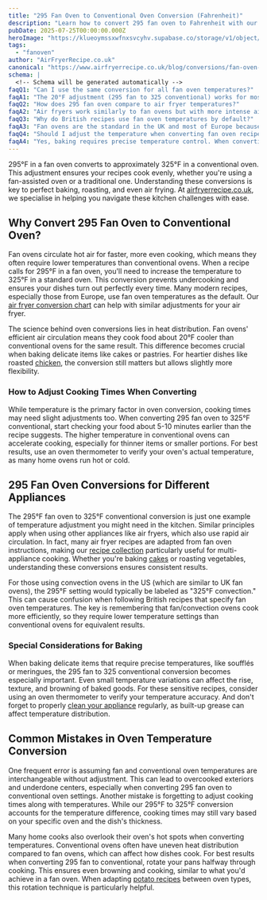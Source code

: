 ```yaml
---
title: "295 Fan Oven to Conventional Oven Conversion (Fahrenheit)"
description: "Learn how to convert 295 fan oven to Fahrenheit with our simple guide. Master oven temperatures for flawless results every time."
pubDate: 2025-07-25T00:00:00.000Z
heroImage: "https://klueoymssxwfnxsvcyhv.supabase.co/storage/v1/object/public/Shmucket/295-fan-oven-to-conventional-oven-conversion-fahrenheit.png"
tags:
  - "fanoven"
author: "AirFryerRecipe.co.uk"
canonical: "https://www.airfryerrecipe.co.uk/blog/conversions/fan-oven-to-fahrenheit/295-fan-oven-to-conventional-oven-conversion-fahrenheit"
schema: |
  <!-- Schema will be generated automatically -->
faqQ1: "Can I use the same conversion for all fan oven temperatures?"
faqA1: "The 20°F adjustment (295 fan to 325 conventional) works for most moderate oven temperatures. However, at very high temperatures (above 400°F), the conversion might need slight tweaking. Always check your specific appliance's manual for guidance, as some models vary in their heat distribution."
faqQ2: "How does 295 fan oven compare to air fryer temperatures?"
faqA2: "Air fryers work similarly to fan ovens but with more intense air circulation. Generally, you can use the same temperature (295°F) in an air fryer as in a fan oven, but reduce cooking time by about 20%. Always check food earlier than the recipe suggests when using an air fryer."
faqQ3: "Why do British recipes use fan oven temperatures by default?"
faqA3: "Fan ovens are the standard in the UK and most of Europe because they're more energy efficient and cook food more evenly. British recipes assume you're using a fan oven unless specified otherwise. This differs from American recipes, which typically use conventional oven temperatures."
faqQ4: "Should I adjust the temperature when converting fan oven recipes for baking?"
faqA4: "Yes, baking requires precise temperature control. When converting 295 fan to conventional oven for baking, the 325°F adjustment is crucial. Baking is less forgiving than roasting, so accurate temperature conversion helps ensure proper rise, texture, and browning in your baked goods."
---
```

<p>295°F in a fan oven converts to approximately 325°F in a conventional oven. This adjustment ensures your recipes cook evenly, whether you're using a fan-assisted oven or a traditional one. Understanding these conversions is key to perfect baking, roasting, and even air frying. At <a href=https://www.airfryerrecipe.co.uk>airfryerrecipe.co.uk</a>, we specialise in helping you navigate these kitchen challenges with ease.</p>

<h2>Why Convert 295 Fan Oven to Conventional Oven?</h2>
<p>Fan ovens circulate hot air for faster, more even cooking, which means they often require lower temperatures than conventional ovens. When a recipe calls for 295°F in a fan oven, you'll need to increase the temperature to 325°F in a standard oven. This conversion prevents undercooking and ensures your dishes turn out perfectly every time. Many modern recipes, especially those from Europe, use fan oven temperatures as the default. Our <a href=https://www.airfryerrecipe.co.uk/air-fryer-conversion-chart>air fryer conversion chart</a> can help with similar adjustments for your air fryer.</p>

<p>The science behind oven conversions lies in heat distribution. Fan ovens' efficient air circulation means they cook food about 20°F cooler than conventional ovens for the same result. This difference becomes crucial when baking delicate items like cakes or pastries. For heartier dishes like roasted <a href=https://www.airfryerrecipe.co.uk/recipe-category/chicken>chicken</a>, the conversion still matters but allows slightly more flexibility.</p>

<h3>How to Adjust Cooking Times When Converting</h3>
<p>While temperature is the primary factor in oven conversion, cooking times may need slight adjustments too. When converting 295 fan oven to 325°F conventional, start checking your food about 5-10 minutes earlier than the recipe suggests. The higher temperature in conventional ovens can accelerate cooking, especially for thinner items or smaller portions. For best results, use an oven thermometer to verify your oven's actual temperature, as many home ovens run hot or cold.</p>

<h2>295 Fan Oven Conversions for Different Appliances</h2>
<p>The 295°F fan oven to 325°F conventional conversion is just one example of temperature adjustment you might need in the kitchen. Similar principles apply when using other appliances like air fryers, which also use rapid air circulation. In fact, many air fryer recipes are adapted from fan oven instructions, making our <a href=https://www.airfryerrecipe.co.uk/recipes>recipe collection</a> particularly useful for multi-appliance cooking. Whether you're baking <a href=https://www.airfryerrecipe.co.uk/recipe-category/cakes>cakes</a> or roasting vegetables, understanding these conversions ensures consistent results.</p>

<p>For those using convection ovens in the US (which are similar to UK fan ovens), the 295°F setting would typically be labeled as "325°F convection." This can cause confusion when following British recipes that specify fan oven temperatures. The key is remembering that fan/convection ovens cook more efficiently, so they require lower temperature settings than conventional ovens for equivalent results.</p>

<h3>Special Considerations for Baking</h3>
<p>When baking delicate items that require precise temperatures, like soufflés or meringues, the 295 fan to 325 conventional conversion becomes especially important. Even small temperature variations can affect the rise, texture, and browning of baked goods. For these sensitive recipes, consider using an oven thermometer to verify your temperature accuracy. And don't forget to properly <a href=https://www.airfryerrecipe.co.uk/air-fryer-cleaner>clean your appliance</a> regularly, as built-up grease can affect temperature distribution.</p>

<h2>Common Mistakes in Oven Temperature Conversion</h2>
<p>One frequent error is assuming fan and conventional oven temperatures are interchangeable without adjustment. This can lead to overcooked exteriors and underdone centers, especially when converting 295 fan oven to conventional oven settings. Another mistake is forgetting to adjust cooking times along with temperatures. While our 295°F to 325°F conversion accounts for the temperature difference, cooking times may still vary based on your specific oven and the dish's thickness.</p>

<p>Many home cooks also overlook their oven's hot spots when converting temperatures. Conventional ovens often have uneven heat distribution compared to fan ovens, which can affect how dishes cook. For best results when converting 295 fan to conventional, rotate your pans halfway through cooking. This ensures even browning and cooking, similar to what you'd achieve in a fan oven. When adapting <a href=https://www.airfryerrecipe.co.uk/recipe-category/potatoes>potato recipes</a> between oven types, this rotation technique is particularly helpful.</p>
